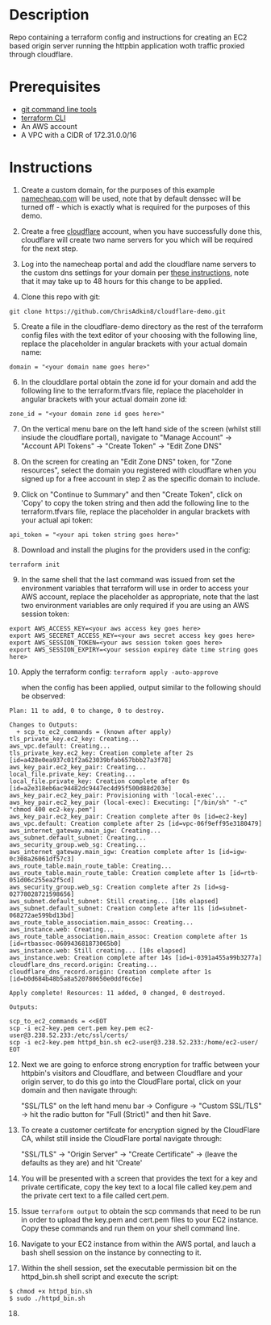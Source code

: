 # Description

Repo containing a terraform config and instructions for creating an EC2 based origin server running the httpbin application woth traffic proxied through cloudflare.

# Prerequisites

- [git command line tools](https://git-scm.com/downloads)
- [terraform CLI](https://developer.hashicorp.com/terraform/install)
- An AWS account
- A VPC with a CIDR of 172.31.0.0/16

# Instructions

1. Create a custom domain, for the purposes of this example [namecheap.com](https://www.namecheap.com/) will be used, note that by default denssec will be turned off - which is exactly what is required
   for the purposes of this demo.

2. Create a free [cloudflare](https://www.cloudflare.com/en-gb/) account, when you have successfully done this, cloudflare will create two name servers for you which will be required for the next step.

3. Log into the namecheap portal and add the cloudflare name servers to the custom dns settings for your domain per [these instructions](https://www.namecheap.com/support/knowledgebase/article.aspx/9607/2210/how-to-set-up-dns-records-for-your-domain-in-a-cloudflare-account/), note that it may take up to 48 hours for this change to be applied.

4. Clone this repo with git:
```
git clone https://github.com/ChrisAdkin8/cloudflare-demo.git
```

5. Create a file in the cloudflare-demo directory as the rest of the terraform config files with the text editor of your choosing with the following line, replace the placeholder
   in angular brackets with your actual domain name:
```
domain = "<your domain name goes here>"
```

6.  In the clouddlare portal obtain the zone id for your domain and add the following line to the terraform.tfvars file, replace the placeholder in angular brackets
    with your actual domain zone id:
```
zone_id = "<your domain zone id goes here>"
```

7. On the vertical menu bare on the left hand side of the screen (whilst still insiude the cloudflare portal), navigate to "Manage Account" -> "Account API Tokens" -> "Create Token" -> "Edit Zone DNS"

8. On the screen for creating an "Edit Zone DNS" token, for "Zone resources", select the domain you registered with cloudflare when you signed up for a free account in step 2 as the specific domain to include.

9. Click on "Continue to Summary" and then "Create Token", click on 'Copy' to copy the token string and then add the following line to the terraform.tfvars file,
   replace the placeholder in angular brackets with your actual api token:
```
api_token = "<your api token string goes here>"
```

8. Download and install the plugins for the providers used in the config:
```
terraform init
```

9. In the same shell that the last command was issued from set the environment variables that terraform will use in order to access your AWS account, replace the placeholder as appropriate,
   note that the last two environment variables are only required if you are using an AWS session token:
```
export AWS_ACCESS_KEY=<your aws access key goes here>
export AWS_SECERET_ACCESS_KEY=<your aws secret access key goes here>
export AWS_SESSION_TOKEN=<your aws session token goes here>
export AWS_SESSION_EXPIRY=<your session expirey date time string goes here>
```

10. Apply the terraform config:
```terraform apply -auto-approve```

    when the config has been applied, output similar to the following should be observed:
```
Plan: 11 to add, 0 to change, 0 to destroy.

Changes to Outputs:
  + scp_to_ec2_commands = (known after apply)
tls_private_key.ec2_key: Creating...
aws_vpc.default: Creating...
tls_private_key.ec2_key: Creation complete after 2s [id=a428e0ea937c01f2a623039bfab657bbb27a3f78]
aws_key_pair.ec2_key_pair: Creating...
local_file.private_key: Creating...
local_file.private_key: Creation complete after 0s [id=a2e318eb6ac94482dc9447ec4d95f500d88d203e]
aws_key_pair.ec2_key_pair: Provisioning with 'local-exec'...
aws_key_pair.ec2_key_pair (local-exec): Executing: ["/bin/sh" "-c" "chmod 400 ec2-key.pem"]
aws_key_pair.ec2_key_pair: Creation complete after 0s [id=ec2-key]
aws_vpc.default: Creation complete after 2s [id=vpc-06f9eff95e3180479]
aws_internet_gateway.main_igw: Creating...
aws_subnet.default_subnet: Creating...
aws_security_group.web_sg: Creating...
aws_internet_gateway.main_igw: Creation complete after 1s [id=igw-0c308a26061df57c3]
aws_route_table.main_route_table: Creating...
aws_route_table.main_route_table: Creation complete after 1s [id=rtb-051d06c255ea2f5cd]
aws_security_group.web_sg: Creation complete after 2s [id=sg-02778028721598656]
aws_subnet.default_subnet: Still creating... [10s elapsed]
aws_subnet.default_subnet: Creation complete after 11s [id=subnet-068272ae599bd13bd]
aws_route_table_association.main_assoc: Creating...
aws_instance.web: Creating...
aws_route_table_association.main_assoc: Creation complete after 1s [id=rtbassoc-060943681873065b0]
aws_instance.web: Still creating... [10s elapsed]
aws_instance.web: Creation complete after 14s [id=i-0391a455a99b3277a]
cloudflare_dns_record.origin: Creating...
cloudflare_dns_record.origin: Creation complete after 1s [id=b0d684b48b5a8a520780650e0ddf6c6e]

Apply complete! Resources: 11 added, 0 changed, 0 destroyed.

Outputs:

scp_to_ec2_commands = <<EOT
scp -i ec2-key.pem cert.pem key.pem ec2-user@3.238.52.233:/etc/ssl/certs/
scp -i ec2-key.pem httpd_bin.sh ec2-user@3.238.52.233:/home/ec2-user/
EOT
```

12. Next we are going to enforce strong encryption for traffic between your httpbin's visitors and Cloudflare,
    and between Cloudflare and your origin server, to do this go into the CloudFlare portal, click on your 
    domain and then navigate through:

    "SSL/TLS" on the left hand menu bar -> Configure -> "Custom SSL/TLS"
    -> hit the radio button for "Full (Strict)" and then hit Save.

13. To create a customer certifcate for encryption signed by the CloudFlare CA, whilst still inside the CloudFlare
    portal navigate through:

    "SSL/TLS" -> "Origin Server" -> "Create Certificate" -> (leave the defaults as they are) and hit 'Create'

14. You will be presented with a screen that provides the text for a key and private certificate, copy the key text
    to a local file called key.pem and the private cert text to a file called cert.pem.

15. Issue ```terraform output``` to obtain the scp commands that need to be run in order to upload the key.pem
    and cert.pem files to your EC2 instance. Copy these commands and run them on your shell command line.

16. Navigate to your EC2 instance from within the AWS portal, and lauch a bash shell session on the instance by connecting to it.

17. Within the shell session, set the executable permission bit on the httpd_bin.sh shell script and execute the script:
```
$ chmod +x httpd_bin.sh
$ sudo ./httpd_bin.sh
```

18. 

    

    
    
 
 
